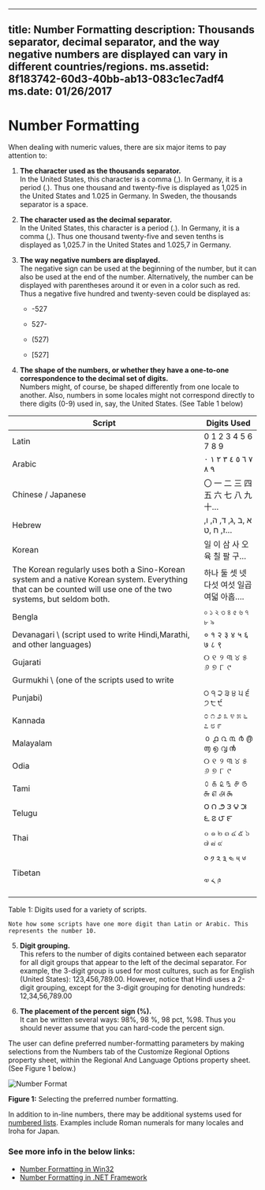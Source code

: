 

---
title: Number Formatting
description: Thousands separator, decimal separator, and the way negative numbers are displayed can vary in different countries/regions.
ms.assetid: 8f183742-60d3-40bb-ab13-083c1ec7adf4
ms.date: 01/26/2017
---
# Number Formatting

When dealing with numeric values, there are six major items to pay attention to:

1.  **The character used as the thousands separator.**  
    In the United States, this character is a comma (,). In Germany, it is a period (.). Thus one thousand and twenty-five is displayed as 1,025 in the United States and 1.025 in Germany. In Sweden, the thousands separator is a space.

2.  **The character used as the decimal separator.**  
    In the United States, this character is a period (.). In Germany, it is a comma (,). Thus one thousand twenty-five and seven tenths is displayed as 1,025.7 in the United States and 1.025,7 in Germany.

3.  **The way negative numbers are displayed.**  
    The negative sign can be used at the beginning of the number, but it can also be used at the end of the number. Alternatively, the number can be displayed with parentheses around it or even in a color such as red. Thus a negative five hundred and twenty-seven could be displayed as:  

    -   -527

    -   527-

    -   (527)

    -   [527]

4.  **The shape of the numbers, or whether they have a one-to-one correspondence to the decimal set of digits.**  
    Numbers might, of course, be shaped differently from one locale to another. Also, numbers in some locales might not correspond directly to there digits (0-9) used in, say, the United States. (See Table 1 below)

| **Script**                        | **Digits Used**                   |
|-----------------------------------|-----------------------------------|
| Latin                             | 0 1 2 3 4 5 6 7 8 9               |
| Arabic                            | ٠‎ ١‎ ٢‎ ٣‎ ٤‎ ٥‎ ٦‎ ٧‎ ٨‎ ٩      |
| Chinese / Japanese                | 〇 一 二 三 四 五 六 七 八 九 十… |
| Hebrew                            | א ,ב ,ג, ד, ה, ו, ז, ח ,ט…        |
| Korean                            | 일 이 삼 사 오 육 칠 팔 구…       |
| The Korean regularly uses both a Sino-Korean system and a native Korean system. Everything that can be counted will use one of the two systems, but seldom both. | 하나 둘 셋 넷 다섯 여섯 일곱 여덟 아홉…. |
| Bengla                            | ০ ১ ২ ৩ ৪ ৫ ৬ ৭ ৮ ৯               |
| Devanagari \ (script used to write Hindi,Marathi, and other languages)                       | ० १ २ ३ ४ ५ ६ ७ ८ ९ |
| Gujarati                          | ୦ ୧ ୨ ୩ ୪ ୫ ୬ ୭ ୮ ୯               |
| Gurmukhi \ (one of the scripts used to write |                                   |
| Punjabi)                        | ੦ ੧ ੨ ੩ ੪ ੫ ੬ ੭ ੮ ੯               |
| Kannada                           | ೦ ೧ ೨ ೩ ೪ ೫ ೬ ೭ ೮ ೯               |
| Malayalam                         | ൦ ൧ ൨ ൩ ൪ ൫ ൬ ൭ ൮ ൯               |
| Odia                              | ୦ ୧ ୨ ୩ ୪ ୫ ୬ ୭ ୮ ୯               |
| Tami                              | ௦ ௧ ௨ ௩ ௪ ௫ ௬ ௭ ௮ ௯               |
| Telugu                            | ౦ ౧ ౨ ౩ ౪ ౫ ౬ ౭ ౮ ౯               |
| Thai                              | ๐ ๑ ๒ ๓ ๔ ๕ ๖ ๗ ๘ ๙               |
| Tibetan                           | ༠ ༡ ༢ ༣ ༤ ༥ ༦ ༧ ༨ ༩               |

Table 1: Digits used for a variety of scripts.

    Note how some scripts have one more digit than Latin or Arabic. This represents the number 10.

5.  **Digit grouping.**  
    This refers to the number of digits contained between each separator for all digit groups that appear to the left of the decimal separator. For example, the 3-digit group is used for most cultures, such as for English (United States): 123,456,789.00. However, notice that Hindi uses a 2-digit grouping, except for the 3-digit grouping for denoting hundreds: 12,34,56,789.00

6.  **The placement of the percent sign (%).**  
    It can be written several ways: 98%, 98 %, 98 pct, %98. Thus you should never assume that you can hard-code the percent sign.

The user can define preferred number-formatting parameters by making selections from the Numbers tab of the Customize Regional Options property sheet, within the Regional And Language Options property sheet. (See Figure 1 below.)

![Number Format](/media/hubs/globalization/IC848906.jpg "Number Format") 

**Figure 1:** Selecting the preferred number formatting.

In addition to in-line numbers, there may be additional systems used for [numbered lists](https://support.office.com/en-us/article/Create-a-bulleted-or-numbered-list-9ff81241-58a8-4d88-8d8c-acab3006a23e). Examples include Roman numerals for many locales and Iroha for Japan.

### See more info in the below links:

 - [Number Formatting in Win32](number-formatting-in-win32.md)
 - [Number Formatting in .NET Framework](number-formatting-in-dotnet-framework.md)



